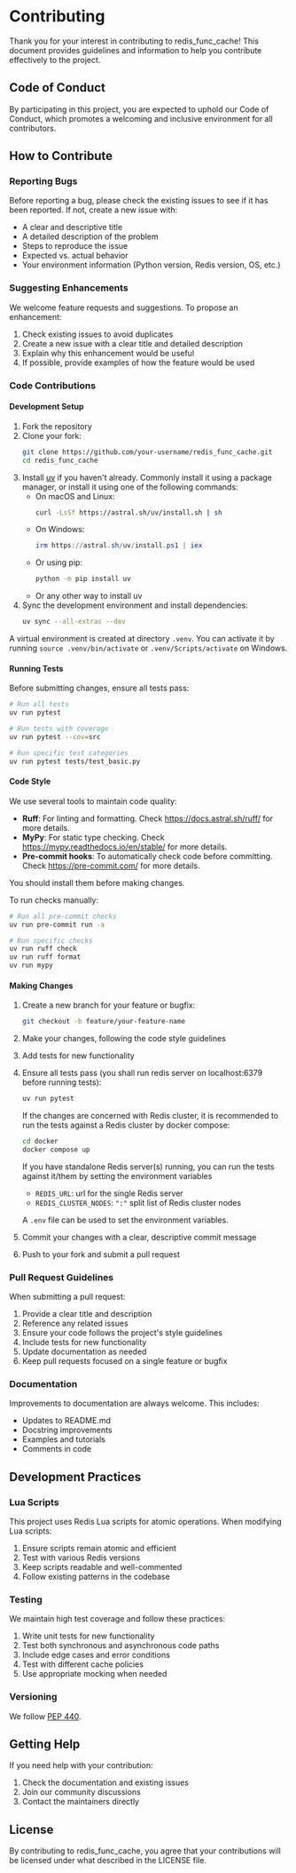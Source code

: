 # Contributing

Thank you for your interest in contributing to redis_func_cache! This document provides guidelines and information to help you contribute effectively to the project.

## Code of Conduct

By participating in this project, you are expected to uphold our Code of Conduct, which promotes a welcoming and inclusive environment for all contributors.

## How to Contribute

### Reporting Bugs

Before reporting a bug, please check the existing issues to see if it has been reported. If not, create a new issue with:

- A clear and descriptive title
- A detailed description of the problem
- Steps to reproduce the issue
- Expected vs. actual behavior
- Your environment information (Python version, Redis version, OS, etc.)

### Suggesting Enhancements

We welcome feature requests and suggestions. To propose an enhancement:

1. Check existing issues to avoid duplicates
2. Create a new issue with a clear title and detailed description
3. Explain why this enhancement would be useful
4. If possible, provide examples of how the feature would be used

### Code Contributions

#### Development Setup

1. Fork the repository
2. Clone your fork:
   ```bash
   git clone https://github.com/your-username/redis_func_cache.git
   cd redis_func_cache
   ```
3. Install [uv](https://docs.astral.sh/uv/) if you haven't already. Commonly install it using a package manager, or install it using one of the following commands:
   - On macOS and Linux:
     ```bash
     curl -LsSf https://astral.sh/uv/install.sh | sh
     ```
   - On Windows:
     ```powershell
     irm https://astral.sh/uv/install.ps1 | iex
     ```
   - Or using pip:
     ```bash
     python -m pip install uv
     ```
   - Or any other way to install uv
4. Sync the development environment and install dependencies:
   ```bash
   uv sync --all-extras --dev
   ```

A virtual environment is created at directory `.venv`. You can activate it by running `source .venv/bin/activate` or `.venv/Scripts/activate` on Windows.

#### Running Tests

Before submitting changes, ensure all tests pass:

```bash
# Run all tests
uv run pytest

# Run tests with coverage
uv run pytest --cov=src

# Run specific test categories
uv run pytest tests/test_basic.py
```

#### Code Style

We use several tools to maintain code quality:

- **Ruff**: For linting and formatting. Check <https://docs.astral.sh/ruff/> for more details.
- **MyPy**: For static type checking. Check <https://mypy.readthedocs.io/en/stable/> for more details.
- **Pre-commit hooks**: To automatically check code before committing. Check <https://pre-commit.com/> for more details.

You should install them before making changes.

To run checks manually:

```bash
# Run all pre-commit checks
uv run pre-commit run -a

# Run specific checks
uv run ruff check
uv run ruff format
uv run mypy
```

#### Making Changes

1. Create a new branch for your feature or bugfix:
   ```bash
   git checkout -b feature/your-feature-name
   ```

2. Make your changes, following the code style guidelines

3. Add tests for new functionality

4. Ensure all tests pass (you shall run redis server on localhost:6379 before running tests):

   ```bash
   uv run pytest
   ```

   If the changes are concerned with Redis cluster, it is recommended to run the tests against a Redis cluster by docker compose:

   ```bash
   cd docker
   docker compose up
   ```

   If you have standalone Redis server(s) running, you can run the tests against it/them by setting the environment variables

   - `REDIS_URL`: url for the single Redis server
   - `REDIS_CLUSTER_NODES`: `":"` split list of Redis cluster nodes

   A `.env` file can be used to set the environment variables.

5. Commit your changes with a clear, descriptive commit message

6. Push to your fork and submit a pull request

### Pull Request Guidelines

When submitting a pull request:

1. Provide a clear title and description
2. Reference any related issues
3. Ensure your code follows the project's style guidelines
4. Include tests for new functionality
5. Update documentation as needed
6. Keep pull requests focused on a single feature or bugfix

### Documentation

Improvements to documentation are always welcome. This includes:

- Updates to README.md
- Docstring improvements
- Examples and tutorials
- Comments in code

## Development Practices

### Lua Scripts

This project uses Redis Lua scripts for atomic operations. When modifying Lua scripts:

1. Ensure scripts remain atomic and efficient
2. Test with various Redis versions
3. Keep scripts readable and well-commented
4. Follow existing patterns in the codebase

### Testing

We maintain high test coverage and follow these practices:

1. Write unit tests for new functionality
2. Test both synchronous and asynchronous code paths
3. Include edge cases and error conditions
4. Test with different cache policies
5. Use appropriate mocking when needed

### Versioning

We follow [PEP 440](https://peps.python.org/pep-0440/).

## Getting Help

If you need help with your contribution:

1. Check the documentation and existing issues
2. Join our community discussions
3. Contact the maintainers directly

## License

By contributing to redis_func_cache, you agree that your contributions will be licensed under what described in the LICENSE file.
